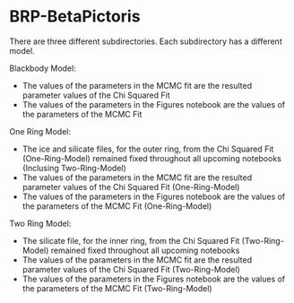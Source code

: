 # BRP-BetaPictoris

There are three different subdirectories. Each subdirectory has a different model.

Blackbody Model:
- The values of the parameters in the MCMC fit are the resulted parameter values of the Chi Squared Fit
- The values of the parameters in the Figures notebook are the values of the parameters of the MCMC Fit

One Ring Model:
- The ice and silicate files, for the outer ring, from the Chi Squared Fit (One-Ring-Model) remained fixed throughout all upcoming notebooks (Inclusing Two-Ring-Model)
- The values of the parameters in the MCMC fit are the resulted parameter values of the Chi Squared Fit (One-Ring-Model)
- The values of the parameters in the Figures notebook are the values of the parameters of the MCMC Fit (One-Ring-Model)

Two Ring Model:
- The silicate file, for the inner ring, from the Chi Squared Fit (Two-Ring-Model) remained fixed throughout all upcoming notebooks
- The values of the parameters in the MCMC fit are the resulted parameter values of the Chi Squared Fit (Two-Ring-Model)
- The values of the parameters in the Figures notebook are the values of the parameters of the MCMC Fit (Two-Ring-Model)